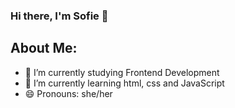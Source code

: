 ### Hi there, I'm Sofie 👋



## About Me:

- 🔭 I’m currently studying Frontend Development
- 🌱 I’m currently learning html, css and JavaScript
- 😄 Pronouns: she/her

